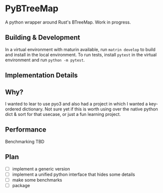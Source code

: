 # PyBTreeMap

A python wrapper around Rust's BTreeMap. Work in progress.

## Building & Development

In a virtual environment with maturin available, run `matrin develop` to build and install in the local environment. To run tests, install `pytest` in the virtual environment and run `python -m pytest`.

## Implementation Details

## Why?

I wanted to lear to use pyo3 and also had a project in which I wanted a key-ordered dictionary. Not sure yet if this is worth using over the native python dict & sort for that usecase, or just a fun learning project.

## Performance

Benchmarking TBD

## Plan

- [ ] implement a generic version
- [ ] implement a unified python interface that hides some details
- [ ] make some benchmarks
- [ ] package
